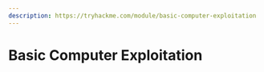 ```yaml
---
description: https://tryhackme.com/module/basic-computer-exploitation
---
```


# Basic Computer Exploitation

